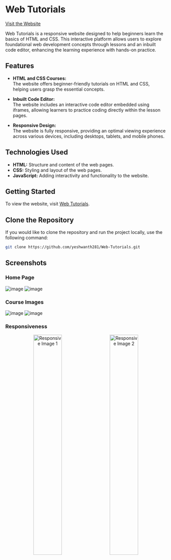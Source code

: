 # Web Tutorials

[Visit the Website](https://yeshwanth281.github.io/Web-Tutorials/)

Web Tutorials is a responsive website designed to help beginners learn the basics of HTML and CSS. This interactive platform allows users to explore foundational web development concepts through lessons and an inbuilt code editor, enhancing the learning experience with hands-on practice.

## Features

- **HTML and CSS Courses:**  
  The website offers beginner-friendly tutorials on HTML and CSS, helping users grasp the essential concepts.
  
- **Inbuilt Code Editor:**  
  The website includes an interactive code editor embedded using iframes, allowing learners to practice coding directly within the lesson pages.
  
- **Responsive Design:**  
  The website is fully responsive, providing an optimal viewing experience across various devices, including desktops, tablets, and mobile phones.

## Technologies Used

- **HTML:** Structure and content of the web pages.
- **CSS:** Styling and layout of the web pages.
- **JavaScript:** Adding interactivity and functionality to the website.
  
## Getting Started

To view the website, visit [Web Tutorials](https://yeshwanth281.github.io/Web-Tutorials/).

## Clone the Repository

If you would like to clone the repository and run the project locally, use the following command:

```bash
git clone https://github.com/yeshwanth281/Web-Tutorials.git
```
## Screenshots
### Home Page
![image](https://github.com/user-attachments/assets/f8c994f9-aefb-4797-9768-76d3e4404954) ![image](https://github.com/user-attachments/assets/0bf8b1de-fc13-4f84-abb3-0c1c6a3538f5)
### Course Images
![image](https://github.com/user-attachments/assets/5b6222d3-3715-48e9-8645-0656e8dbcaca) ![image](https://github.com/user-attachments/assets/c74966c6-0f17-4a9c-895b-392b34bd6b78)
### Responsiveness
<p align="center">
  <img src="https://github.com/user-attachments/assets/627a2410-9764-4203-827e-ca87c5e74604" alt="Responsive Image 1" width="42%" />
  &nbsp;&nbsp;&nbsp;&nbsp;&nbsp;
  <img src="https://github.com/user-attachments/assets/9f9a6651-0578-4d25-be61-32f9909600b5" alt="Responsive Image 2" width="42%" />
</p>


